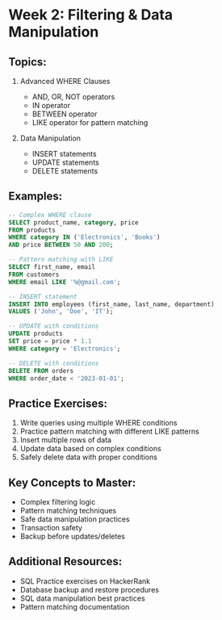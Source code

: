 # Week 2: Filtering & Data Manipulation

## Topics:
1. Advanced WHERE Clauses
   - AND, OR, NOT operators
   - IN operator
   - BETWEEN operator
   - LIKE operator for pattern matching
   
2. Data Manipulation
   - INSERT statements
   - UPDATE statements
   - DELETE statements

## Examples:
```sql
-- Complex WHERE clause
SELECT product_name, category, price
FROM products
WHERE category IN ('Electronics', 'Books')
AND price BETWEEN 50 AND 200;

-- Pattern matching with LIKE
SELECT first_name, email
FROM customers
WHERE email LIKE '%@gmail.com';

-- INSERT statement
INSERT INTO employees (first_name, last_name, department)
VALUES ('John', 'Doe', 'IT');

-- UPDATE with conditions
UPDATE products
SET price = price * 1.1
WHERE category = 'Electronics';

-- DELETE with conditions
DELETE FROM orders
WHERE order_date < '2023-01-01';
```

## Practice Exercises:
1. Write queries using multiple WHERE conditions
2. Practice pattern matching with different LIKE patterns
3. Insert multiple rows of data
4. Update data based on complex conditions
5. Safely delete data with proper conditions

## Key Concepts to Master:
- Complex filtering logic
- Pattern matching techniques
- Safe data manipulation practices
- Transaction safety
- Backup before updates/deletes

## Additional Resources:
- SQL Practice exercises on HackerRank
- Database backup and restore procedures
- SQL data manipulation best practices
- Pattern matching documentation 